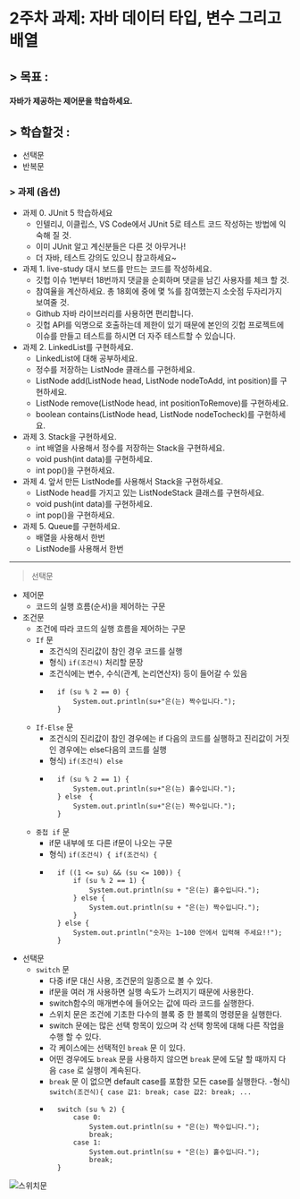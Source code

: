 # 2주차 과제: 자바 데이터 타입, 변수 그리고 배열

## > 목표 :
#### 자바가 제공하는 제어문을 학습하세요.
## > 학습할것 :
- 선택문
- 반복문

### > 과제 (옵션)
- 과제 0. JUnit 5 학습하세요
    - 인텔리J, 이클립스, VS Code에서 JUnit 5로 테스트 코드 작성하는 방법에 익숙해 질 것.
    - 이미 JUnit 알고 계신분들은 다른 것 아무거나!
    - 더 자바, 테스트 강의도 있으니 참고하세요~
- 과제 1. live-study 대시 보드를 만드는 코드를 작성하세요.
    - 깃헙 이슈 1번부터 18번까지 댓글을 순회하며 댓글을 남긴 사용자를 체크 할 것.
    - 참여율을 계산하세요. 총 18회에 중에 몇 %를 참여했는지 소숫점 두자리가지 보여줄 것.
    - Github 자바 라이브러리를 사용하면 편리합니다.
    - 깃헙 API를 익명으로 호출하는데 제한이 있기 때문에 본인의 깃헙 프로젝트에 이슈를 만들고 테스트를 하시면 더 자주 테스트할 수 있습니다.
- 과제 2. LinkedList를 구현하세요.
    - LinkedList에 대해 공부하세요.
    - 정수를 저장하는 ListNode 클래스를 구현하세요.
    - ListNode add(ListNode head, ListNode nodeToAdd, int position)를 구현하세요.
    - ListNode remove(ListNode head, int positionToRemove)를 구현하세요.
    - boolean contains(ListNode head, ListNode nodeTocheck)를 구현하세요.
- 과제 3. Stack을 구현하세요.
    - int 배열을 사용해서 정수를 저장하는 Stack을 구현하세요.
    - void push(int data)를 구현하세요.
    - int pop()을 구현하세요.
- 과제 4. 앞서 만든 ListNode를 사용해서 Stack을 구현하세요.
    - ListNode head를 가지고 있는 ListNodeStack 클래스를 구현하세요.
    - void push(int data)를 구현하세요.
    - int pop()을 구현하세요.
- 과제 5. Queue를 구현하세요.
    - 배열을 사용해서 한번
    - ListNode를 사용해서 한번
-----------
> 선택문

- 제어문
    - 코드의 실행 흐름(순서)을 제어하는 구문
- 조건문 
    - 조건에 따라 코드의 실행 흐름을 제어하는 구문
    - `If` 문
        - 조건식의 진리값이 참인 경우 코드를 실행
        - 형식) `if(조건식)` 처리할 문장
        - 조건식에는 변수, 수식(관계, 논리연산자) 등이 들어갈 수 있음
        - ```
            if (su % 2 == 0) {
                System.out.println(su+"은(는) 짝수입니다.");
            }
            ```
    - `If-Else` 문
        - 조건식의 진리값이 참인 경우에는 if 다음의 코드를 실행하고 진리값이 거짓인 경우에는 else다음의 코드를 실행
        - 형식) `if(조건식) else`
        - ```
            if (su % 2 == 1) {
                System.out.println(su+"은(는) 홀수입니다.");
            } else  {
                System.out.println(su+"은(는) 짝수입니다.");
            }
            ```
    - `중첩 if` 문
        - if문 내부에 또 다른 if문이 나오는 구문
        - 형식) `if(조건식) { if(조건식) { `
        - ```
            if ((1 <= su) && (su <= 100)) {
                if (su % 2 == 1) {
                    System.out.println(su + "은(는) 홀수입니다.");
                } else {
                    System.out.println(su + "은(는) 짝수입니다.");
                }
            } else {
                System.out.println("숫자는 1~100 안에서 입력해 주세요!!");
            }
            ```
- 선택문
    - `switch` 문
        - 다중 if문 대신 사용, 조건문의 일종으로 볼 수 있다.
        - if문을 여러 개 사용하면 실행 속도가 느려지기 때문에 사용한다.
        - switch함수의 매개변수에 들어오는 값에 따라 코드를 실행한다.
        - 스위치 문은 조건에 기초한 다수의 블록 중 한 블록의 명령문을 실행한다.
        - switch 문에는 많은 선택 항목이 있으며 각 선택 항목에 대해 다른 작업을 수행 할 수 있다.
        - 각 케이스에는 선택적인 `break` 문 이 있다. 
        - 어떤 경우에도 `break` 문을 사용하지 않으면 `break` 문에 도달 할 때까지 다음 `case` 로 실행이 계속된다.
        - `break` 문 이 없으면 default case를 포함한 모든 case를 실행한다. 
        -형식) `switch(조건식){ case 값1: break; case 값2: break; ...`
        - ```
            switch (su % 2) {
                case 0:
                    System.out.println(su + "은(는) 짝수입니다.");
                    break;
                case 1:
                    System.out.println(su + "은(는) 홀수입니다.");
                    break;
            }
            ```
![스위치문](https://img1.daumcdn.net/thumb/R1280x0/?scode=mtistory2&fname=https%3A%2F%2Fblog.kakaocdn.net%2Fdn%2FcqPEVa%2FbtqOtfP0CE6%2FWHCO43zL2jeHF11UcZvuXk%2Fimg.png "출처 https://kils-log-of-develop.tistory.com/349")

        